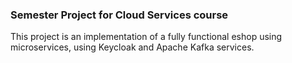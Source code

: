 ### Semester Project for Cloud Services course
 This project is an implementation of a fully functional eshop using microservices, using Keycloak and Apache Kafka services. 
